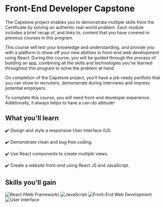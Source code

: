 # Front-End Developer Capstone

The Capstone project enables you to demonstrate multiple skills from the Certificate by solving an authentic real-world problem. Each module includes a brief recap of, and links to, content that you have covered in previous courses in this program.

This course will test your knowledge and understanding, and provide you with a platform to show off your new abilities in front-end web development using React. During this course, you will be guided through the process of building an app, combining all the skills and technologies you've learned throughout this program to solve the problem at hand.

On completion of the Capstone project, you’ll have a job-ready portfolio that you can show to recruiters, demonstrate during interviews and impress potential employers.

To complete this course, you will need front-end developer experience. Additionally, it always helps to have a can-do attitude!

## What you'll learn

✔️ Design and style a responsive User Interface (UI).

✔️ Demonstrate clean and bug free coding.

✔️ Use React components to create multiple views.

✔️ Create a website front-end using React JS and JavaScript.

## Skills you'll gain

![React (Web Framework)](<https://img.shields.io/badge/React%20(Web%20Framework)-Skill-blue>)
![JavaScript](https://img.shields.io/badge/JavaScript-Skill-yellow)
![Front-End Web Development](https://img.shields.io/badge/Front--End%20Web%20Development-Skill-green)
![User Interface](https://img.shields.io/badge/User%20Interface-Skill-orange)
